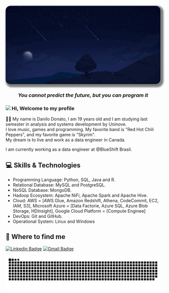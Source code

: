 <p align="center">
	<img  	
	     	alt="cover"
		loading="lazy"
		src="./assets/star.gif" 
		style="border-radius: 15px; box-shadow: 5px 5px 5px 5px rgba(0,0,0,.5);" 
		title="Danilo Donato" 	
</p>
 	
### *<p align="center"> You cannot predict the future, but you can program it </p>*

### <img src="https://media.giphy.com/media/hvRJCLFzcasrR4ia7z/giphy.gif" width="30px"> Hi, Welcome to my profile 

  
:man_technologist: My name is Danilo Donato, I am 19 years old and I am studying last semester in analysis and systems development by Uninove.
<br>I love music, games and programming. My favorite band is "Red Hot Chili Peppers", and my favorite game is "Skyrim".
<br>My dream is to live and work as a data engineer in Canada.



I am currently working as a data engineer at @BlueShift Brasil.


## :computer: Skills & Technologies
* Programming Language: Python, SQL, Java and R.
* Relational Database: MySQL and PostgreSQL.
* NoSQL Database: MongoDB.
* Hadoop Ecosystem: Apache NiFi, Apache Spark and Apache Hive.
* Cloud: AWS = [AWS Glue, Amazon Redshift, Athena, CodeCommit, EC2, IAM, S3], Microsoft Azure = [Data Factorie, Azure SQL, Azure Blob Storage, HDInsight], Google Cloud Platform = [Compute Enginee]
* DevOps: Git and GitHub.
* Operational System: Linux and Windows


## :mag_right: Where to find me

[![Linkedin Badge](https://img.shields.io/badge/-LinkedIn-blue?style=flat-square&logo=Linkedin&logoColor=white&link=https://www.linkedin.com/in/danilodonato/)](https://www.linkedin.com/in/danilodonato/)
[![Gmail Badge](https://img.shields.io/badge/-Gmail-D14836?style=flat-square&logo=Gmail&logoColor=white)](mailto:danilodonato888@gmail.com)


![Snake animation](https://github.com/danilo8br/danilo8br/blob/output/github-contribution-grid-snake.svg)


